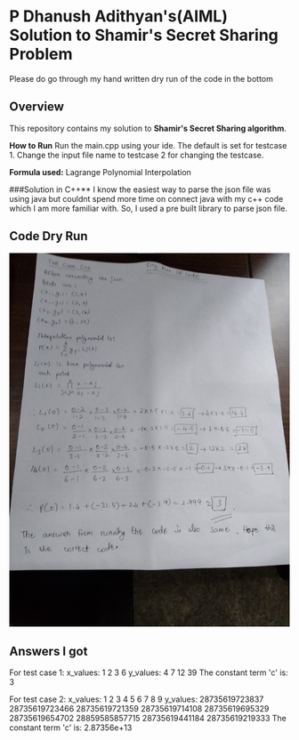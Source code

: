 # **P Dhanush Adithyan's(AIML) Solution to Shamir's Secret Sharing Problem**

Please do go through my hand written dry run of the code in the bottom 
## **Overview**
This repository contains my solution to **Shamir's Secret Sharing algorithm**. 

**How to Run**
Run the main.cpp using your ide. The default is set for testcase 1. Change the input file name to testcase 2 for changing the testcase. 

**Formula used:**
Lagrange Polynomial Interpolation


###Solution in C++**
I know the easiest way to parse the json file was using java but couldnt spend more time on connect java with my c++ code which I am more familiar with. So, I used a pre built library to parse json file. 


## **Code Dry Run**

![Alt Text](catalog.jpg)

## **Answers I got** 

For test case 1: 
x_values: 1 2 3 6 
y_values: 4 7 12 39 
The constant term 'c' is: 3

For test case 2: 
x_values: 1 2 3 4 5 6 7 8 9 
y_values: 28735619723837 28735619723466 28735619721359 28735619714108 28735619695329 28735619654702 28859585857715 28735619441184 28735619219333 
The constant term 'c' is: 2.87356e+13
